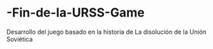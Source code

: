 # -Fin-de-la-URSS-Game
Desarrollo del juego basado en la historia de La disolución de la Unión Soviética
